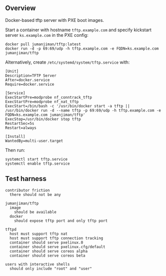 ## Overview

Docker-based tftp server with PXE boot images.

Start a container with hostname `tftp.example.com` and
specify kickstart server `ks.example.com` in the PXE config:

    docker pull jumanjiman/tftp:latest
    docker run -d -p 69:69/udp -h tftp.example.com -e FQDN=ks.example.com jumanjiman/tftp

Alternatively, create `/etc/systemd/system/tftp.service` with:

```
[Unit]
Description=TFTP Server
After=docker.service
Require=docker.service

[Service]
ExecStartPre=modprobe nf_conntrack_tftp
ExecStartPre=modprobe nf_nat_tftp
ExecStart=/bin/bash -c '/usr/bin/docker start -a tftp || /usr/bin/docker run -d --name tftp -p 69:69/udp -h tftp.example.com -e FQDN=ks.example.com jumanjiman/tftp'
ExecStop=/usr/bin/docker stop tftp
RestartSec=5s
Restart=always

[Install]
WantedBy=multi-user.target
```

Then run:

    systemctl start tftp.service
    systemctl enable tftp.service


Test harness
------------

    contributor friction
      there should not be any

    jumanjiman/tftp
      image
        should be available
      docker
        should expose tftp port and only tftp port

    tftpd
      host must support tftp nat
      host must support tftp connection tracking
      container should serve pxelinux.0
      container should serve pxelinux.cfg/default
      container should serve coreos alpha
      container should serve coreos beta

    users with interactive shells
      should only include "root" and "user"
